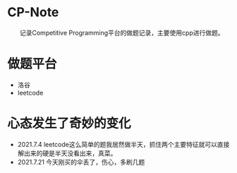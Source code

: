 # CP-Note
&emsp;&emsp;记录Competitive Programming平台的做题记录，主要使用cpp进行做题。
# 做题平台
- 洛谷
- leetcode

# 心态发生了奇妙的变化
- 2021.7.4 leetcode这么简单的题我居然做半天，抓住两个主要特征就可以直接解出来的硬是半天没看出来，真菜。
- 2021.7.21 今天刚买的伞丢了，伤心，多刷几题